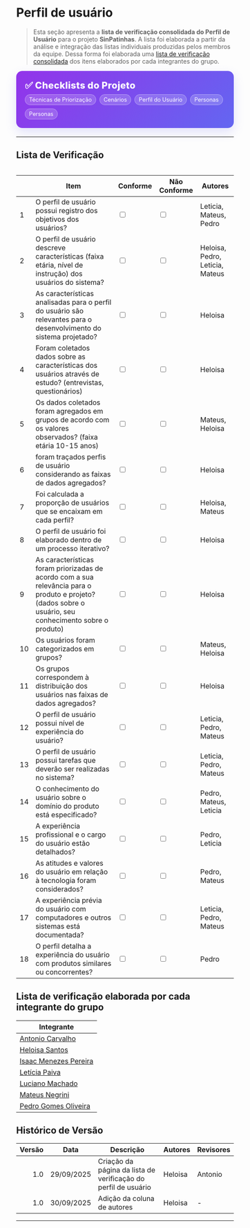 # Perfil de usuário

> Esta seção apresenta a **lista de verificação consolidada do Perfil de Usuário** para o projeto **SinPatinhas**. A lista foi elaborada a partir da análise e integração das listas individuais produzidas pelos membros da equipe. Dessa forma foi elaborada uma [lista de verificação consolidada](https://docs.google.com/document/d/1DF43VVh7T7nysOwq6M_kkJGDv69z0JjEipR-LwJIa4k/edit?usp=sharing) dos itens elaborados por cada integrantes do grupo.

<div class="plan-hero">
  <div class="plan-hero__title">✅ Checklists do Projeto</div>
  <div class="plan-hero__chips">
    <a href="#/elicitacao/listas_verificacao/lista_tecnicas_priorizacao.md" class="chip">Técnicas de Priorização</span>
    <a href="#/elicitacao/listas_verificacao/lista_cenarios.md" class="chip">Cenários</span>
    <a href="#/elicitacao/listas_verificacao/lista_verificacao_perfil_usuario.md" class="chip">
         Perfil do Usuário
    </a>
    <a href="#/elicitacao/listas_verificacao/lista_personas.md" class="chip">
        Personas
    <a href="#/elicitacao/listas_verificacao/lista_elicitacao.md" class="chip">
        Personas
    </a>
  </div>
</div>

---

## Lista de Verificação

<div class="plan-grid">


</div>

<table>
    <thead>
        <tr>
      <th></th>
      <th>Item</th>
      <th>Conforme</th>
      <th>Não Conforme</th>
      <th>Autores</th>
        </tr>
    </thead>
    <tbody>
    <tr>
      <td>1</td>
      <td>O perfil de usuário possui registro dos objetivos dos usuários?</td>
      <td><input type="checkbox" name="conforme1"></td>
      <td><input type="checkbox" name="nao_conforme1"></td>
      <td> Leticia, Mateus, Pedro </td>
    </tr>
    <tr>
      <td>2</td>
      <td>O perfil de usuário descreve características (faixa etária, nível de instrução) dos usuários do sistema?</td>
      <td><input type="checkbox" name="conforme2"></td>
      <td><input type="checkbox" name="nao_conforme2"></td>
      <td>Heloisa, Pedro, Leticia, Mateus </td>
    </tr>
    <tr>
      <td>3</td>
      <td>As características analisadas para o perfil do usuário são relevantes para o desenvolvimento do sistema projetado?</td>
      <td><input type="checkbox" name="conforme3"></td>
      <td><input type="checkbox" name="nao_conforme3"></td>
      <td> Heloisa</td>
    </tr>
    <tr>
      <td>4</td>
      <td>Foram coletados dados sobre as características dos usuários através de estudo? (entrevistas, questionários)</td>
      <td><input type="checkbox" name="conforme4"></td>
      <td><input type="checkbox" name="nao_conforme4"></td>
      <td>Heloisa </td>
    </tr>
    <tr>
      <td>5</td>
      <td>Os dados coletados foram agregados em grupos de acordo com os valores observados? (faixa etária 10-15 anos)</td>
      <td><input type="checkbox" name="conforme5"></td>
      <td><input type="checkbox" name="nao_conforme5"></td>
      <td>Mateus, Heloisa </td>
    </tr>
    <tr>
      <td>6</td>
      <td>foram traçados perfis de usuário considerando as faixas de dados agregados?</td>
      <td><input type="checkbox" name="conforme6"></td>
      <td><input type="checkbox" name="nao_conforme6"></td>
      <td>Heloisa </td>
    </tr>
    <tr>
      <td>7</td>
      <td>Foi calculada a proporção de usuários que se encaixam em cada perfil?</td>
      <td><input type="checkbox" name="conforme7"></td>
      <td><input type="checkbox" name="nao_conforme7"></td>
      <td>  Heloisa, Mateus</td>
    </tr>
    <tr>
      <td>8</td>
      <td>O perfil de usuário foi elaborado dentro de um processo iterativo?</td>
      <td><input type="checkbox" name="conforme8"></td>
      <td><input type="checkbox" name="nao_conforme8"></td>
      <td>Heloisa </td>
    </tr>
    <tr>
      <td>9</td>
      <td>As características foram priorizadas de acordo com a sua relevância para o produto e projeto? (dados sobre o usuário, seu conhecimento sobre o produto)</td>
      <td><input type="checkbox" name="conforme9"></td>
      <td><input type="checkbox" name="nao_conforme9"></td>
      <td>Heloisa </td>
    </tr>
    <tr>
      <td>10</td>
      <td>Os usuários foram categorizados em grupos?</td>
      <td><input type="checkbox" name="conforme10"></td>
      <td><input type="checkbox" name="nao_conforme10"></td>
      <td>Mateus, Heloisa </td>
    </tr>
    <tr>
      <td>11</td>
      <td>Os grupos correspondem à distribuição dos usuários nas faixas de dados agregados?</td>
      <td><input type="checkbox" name="conforme11"></td>
      <td><input type="checkbox" name="nao_conforme11"></td>
      <td>Heloisa </td>
    </tr>
    <tr>
      <td>12</td>
      <td>O perfil de usuário possui nível de experiência do usuário?</td>
      <td><input type="checkbox" name="conforme12"></td>
      <td><input type="checkbox" name="nao_conforme12"></td>
      <td>Leticia, Pedro, Mateus </td>
    </tr>
    <tr>
      <td>13</td>
      <td>O perfil de usuário possui tarefas que deverão ser realizadas no sistema?</td>
      <td><input type="checkbox" name="conforme13"></td>
      <td><input type="checkbox" name="nao_conforme13"></td>
      <td>Leticia, Pedro, Mateus </td>
    </tr>
    <tr>
      <td>14</td>
      <td>O conhecimento do usuário sobre o domínio do produto está especificado? </td>
      <td><input type="checkbox" name="conforme14"></td>
      <td><input type="checkbox" name="nao_conforme14"></td>
      <td>Pedro, Mateus, Leticia </td>
    </tr>
    <tr>
      <td>15</td>
      <td>A experiência profissional e o cargo do usuário estão detalhados?</td>
      <td><input type="checkbox" name="conforme15"></td>
      <td><input type="checkbox" name="nao_conforme15"></td>
      <td>  Pedro, Leticia</td>
    </tr>
    <tr>
      <td>16</td>
      <td>As atitudes e valores do usuário em relação à tecnologia foram considerados?</td>
      <td><input type="checkbox" name="conforme2"></td>
      <td><input type="checkbox" name="nao_conforme2"></td>
      <td> Pedro, Mateus </td>
    </tr>
    <tr>
      <td>17</td>
      <td>A experiência prévia do usuário com computadores e outros sistemas está documentada?</td>
      <td><input type="checkbox" name="conforme15"></td>
      <td><input type="checkbox" name="nao_conforme15"></td>
      <td>   Leticia, Pedro, Mateus</td>
    </tr>
    <tr>
      <td>18</td>
      <td>O perfil detalha a experiência do usuário com produtos similares ou concorrentes?</td>
      <td><input type="checkbox" name="conforme15"></td>
      <td><input type="checkbox" name="nao_conforme15"></td>
      <td>  Pedro</td>
    </tr>
    </tbody>
</table>


## Lista de verificação elaborada por cada integrante do grupo

| Integrante |
|------------|
| [Antonio Carvalho]() |
| [Heloisa Santos](https://docs.google.com/document/d/1_17Gd6IwQEBumfZFkrqFcfNF8LkH3qTYbXeTQScUqBU/edit?usp=sharing) |
| [Isaac Menezes Pereira](https://drive.google.com/file/d/10K9yLQv79emw-F-7O3FqmEQ1JsPAAIJM/view?usp=sharing) |
| [Letícia Paiva](https://docs.google.com/document/d/1xuHtyHvEhJyAizGIzFZXCtbXIvSIoJQDutUVQx49VZ8/edit?tab=t.0) |
| [Luciano Machado]() |
| [Mateus Negrini]() |
| [Pedro Gomes Oliveira]() |

## Histórico de Versão

| Versão | Data       | Descrição                                   | Autores  | Revisores |
|-------:|------------|----------------------------------------------|----------|-----------|
| 1.0    | 29/09/2025 | Criação da página da lista de verificação do perfil de usuário   | Heloisa  | Antonio         |
| 1.0    | 30/09/2025 | Adição da coluna de autores   | Heloisa  | -         |

---

<style>
:root{
  --sp-blue: #3766ae;      
  --sp-blue-600:#2f5a9b;
  --sp-blue-100:#e8f0fb;
  --muted: #475569;
  --bg-card: #ffffff;
  --ring: rgba(55,102,174,.25);
}

/* ====== Hero ====== */
.plan-hero{
  background: linear-gradient(135deg, #9333ea 0%, #6366f1 100%);
  border-radius: 14px;
  padding: 1.25rem 1.25rem;
  color: #fff;
  margin: .5rem 0 1.25rem;
  box-shadow: 0 10px 24px rgba(99,102,241,.18);
}
.plan-hero__title{
  font-size: 1.35rem;
  font-weight: 800;
  letter-spacing: .3px;
}
.plan-hero__chips{ margin-top: .5rem; display:flex; gap:.5rem; flex-wrap: wrap; }
.chip{
  font-size: .8rem;
  background: rgba(255,255,255,.18);
  border: 1px solid rgba(255,255,255,.35);
  padding: .25rem .55rem;
  border-radius: 999px;
  backdrop-filter: blur(2px);
}

/* ====== Grid ====== */
.plan-grid{
  display: grid;
  grid-template-columns: repeat(auto-fit, minmax(240px, 1fr));
  gap: 16px;
  align-items: stretch;
}

/* ====== Card ====== */
.card{
  display: block;
  text-decoration: none !important;
  background: var(--bg-card);
  border: 1px solid #e5e7eb;
  border-radius: 14px;
  padding: 16px 16px 14px;
  box-shadow: 0 2px 12px rgba(0,0,0,.04);
  transition: transform .2s ease, box-shadow .2s ease, border-color .2s ease;
  position: relative;
}
.card::before{
  content:"";
  position:absolute; inset:0;
  border-radius: 14px;
  padding:1px;
  background: linear-gradient(135deg, #8b5cf6 0%, #6366f1 100%);
  -webkit-mask: linear-gradient(#000 0 0) content-box, linear-gradient(#000 0 0);
  -webkit-mask-composite: xor; mask-composite: exclude;
  opacity:.0; transition: opacity .2s ease;
}
.card:hover{
  transform: translateY(-4px);
  box-shadow: 0 10px 22px rgba(0,0,0,.10);
  border-color: transparent;
}
.card:hover::before{ opacity: .9; }

.card__icon{
  width: 46px; height: 46px;
  border-radius: 12px;
  background: var(--sp-blue-100);
  display:grid; place-items:center;
  font-size: 1.35rem;
  margin-bottom: 10px;
  color: var(--sp-blue);
  box-shadow: inset 0 0 0 1px rgba(55,102,174,.12);
}
.card__title{
  font-weight: 700;
  font-size: 1.05rem;
  margin-bottom: 4px;
  color: #0f172a;
}
.card__desc{
  color: var(--muted);
  font-size: .95rem;
  line-height: 1.35;
}
.plan-hero__chips .chip {
  color: #fff !important; 
  text-decoration: none; 
}

.plan-hero__chips .chip:hover {
  background: rgba(255,255,255,.35); 
  color: #fff; 
</style>
